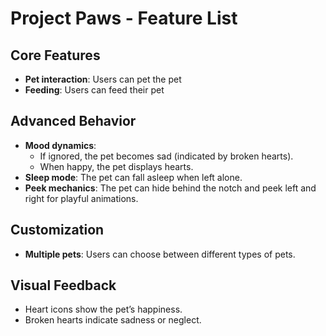 # Project Paws - Feature List

## Core Features
- **Pet interaction**: Users can pet the pet
- **Feeding**: Users can feed their pet

## Advanced Behavior
- **Mood dynamics**:
  - If ignored, the pet becomes sad (indicated by broken hearts).
  - When happy, the pet displays hearts.
- **Sleep mode**: The pet can fall asleep when left alone.
- **Peek mechanics**: The pet can hide behind the notch and peek left and right for playful animations.
  
## Customization
- **Multiple pets**: Users can choose between different types of pets.

## Visual Feedback
- Heart icons show the pet’s happiness.
- Broken hearts indicate sadness or neglect.
